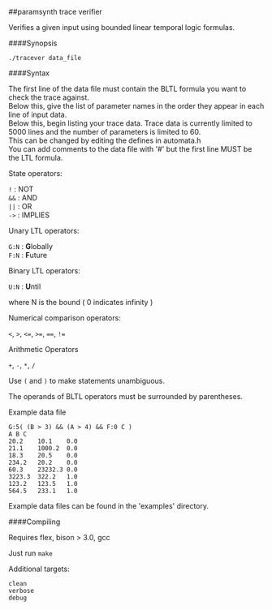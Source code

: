 ##paramsynth trace verifier

Verifies a given input using bounded linear temporal logic formulas.

####Synopsis

`./tracever data_file`

####Syntax 

The first line of the data file must contain the BLTL formula you want to check the trace against.   
Below this, give the list of parameter names in the order they appear in each line of input data.     
Below this, begin listing your trace data. Trace data is currently limited to 5000 lines and the number of parameters is limited to 60.   
This can be changed by editing the defines in automata.h    
You can add comments to the data file with '#' but the first line MUST be the LTL formula.   


State operators:

`!`	: NOT    
`&&`	: AND    
`||`    : OR     
`->`    : IMPLIES       

Unary LTL operators:

`G:N`     : **G**lobally    
`F:N`     : **F**uture    

Binary LTL operators:

`U:N`     : **U**ntil     

where N is the bound ( 0 indicates infinity ) 

Numerical comparison operators:

`<`, `>`, `<=`, `>=`, `==`, `!=`     

Arithmetic Operators 

`+`, `-`, `*`, `/`


Use `(` and `)` to make statements unambiguous.

The operands of BLTL operators must be surrounded by parentheses. 

Example data file
```
G:5( (B > 3) && (A > 4) && F:0 C )
A B C 
20.2 	10.1 	0.0 
21.1 	1000.2 	0.0 
18.3	20.5 	0.0 
234.2 	20.2 	0.0 
60.3 	23232.3 0.0 
3223.3 	322.2 	1.0 
123.2 	123.5 	1.0 
564.5 	233.1 	1.0 
```

Example data files can be found in the 'examples' directory.

####Compiling

Requires flex, bison > 3.0, gcc

Just run `make`

Additional targets:
```
clean
verbose
debug
```


